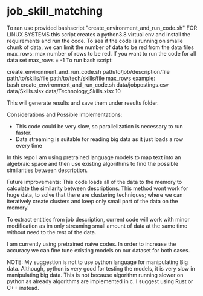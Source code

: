 # job_skill_matching

To ran use provided bashscript "create_environment_and_run_code.sh" FOR LINUX SYSTEMS
this script creates a python3.8 virtual env and install the requirements and run the code.
To sea if the code is running on smalle chunk of data, we can limit the number of data to be red from the data files
max_rows: max number of rows to be red. 
If you want to run the code for all data set max_rows = -1
To run bash script:

create_environment_and_run_code.sh path/to/job/description/file path/to/skills/file path/to/tech/skills/file max_rows
example:  
bash create_environment_and_run_code.sh data/jobpostings.csv data/Skills.slsx data/Technology_Skills.xlsx 10



This will generate results and save them under results folder.

Considerations and Possible Implementations:
* This code could be very slow, so parallelization is necessary to run faster.
* Data streaming is suitable for reading big data as it just loads a row every time

 
 In this repo I am using pretrained language models to map text into an algebraic space and then use existing algorithms to 
 find the possible similarities between description.


Future improvements:
This code loads all of the data  to the memory to calculate the similarity between descriptions.
This method wont work for huge data, to solve that there are clustering techniques; where we can iteratively create clusters and keep only small part of the data on the memory.

To extract entities from job description, current code will work with minor modification as im only streaming small amount of data at the same time 
without need to the rest of the data.

I am currently using pretrained naive codes. In order to increase the accuracy we can fine tune existing models on our dataset for both cases. 

NOTE: My suggestion is not to use python language for manipulating Big data. Although, python is very good for testing the models, it is very slow in manipulating big data. This is not because algorithm running slower on python as already algorithms are implemented in c.
I suggest using Rust or C++ instead.   
  

